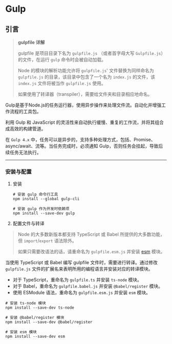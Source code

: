 # Gulp

## 引言

> **gulpfile 详解**
>
> gulpfile 是项目目录下名为 `gulpfile.js` （或者首字母大写 `Gulpfile.js`）的文件，在运行 `gulp` 命令时会被自动加载。
>
> Node 的模块的解析功能允许将 `gulpfile.js`' 文件替换为同样命名为 `gulpfile.js` 的目录，该目录中包含了一个名为 `index.js` 的文件，该 `index.js` 文件将被当作 `gulpfile.js` 使用。
>
> 如果使用了转译器（transpiler），需要给文件夹和目录相应地命名。

Gulp是基于Node.js的任务运行器，使用异步操作来处理文件流。自动化并增强工作流程的工具包。

利用 Gulp 和 JavaScript 的灵活性来自动执行缓慢、重复的工作流，并将其组合成高效的构建管道。

在 `Gulp 4.x` 中，任务可以是异步的，支持多种处理方式，包括、Promise、async/await、流等。当任务完成时，必须通知 Gulp，否则任务会挂起，导致后续任务无法执行。

---

### 安装与配置

1. 安装

   ```shell
   # 安装 gulp 命令行工具
   npm install --global gulp-cli

   # 安装 gulp 作为开发时依赖项
   npm install --save-dev gulp
   ```

2. 配置文件与转译

> Node 的大多数新版本都支持 TypeScript 或 Babel 所提供的大多数功能，但 `import`/`export` 语法除外。
>
> 如果只需要改语法的话，请重命名为 `gulpfile.esm.js` 并安装 [esm](https://www.npmjs.com/package/esm) 模块。

当使用 TypeScript 或 Babel 编写 gulpfile 文件时，需要进行转译。通过修改 `gulpfile.js` 文件的扩展名来表明所用的编程语言并安装对应的转译模块。

- 对于 TypeScript，重命名为 `gulpfile.ts` 并安装 `ts-node` 模块。
- 对于 Babel，重命名为 `gulpfile.babel.js` 并安装 `@babel/register` 模块。
- 使用 ESModule 语法，重命名为 `gulpfile.esm.js` 并安装 `esm` 模块。

```shell
# 安装 ts-node 模块
npm install --save-dev ts-node

# 安装 @babel/register 模块
npm install --save-dev @babel/register

# 安装 esm 模块
npm install --save-dev esm
```
